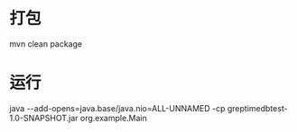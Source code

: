 # 打包
mvn clean package

# 运行
java --add-opens=java.base/java.nio=ALL-UNNAMED -cp greptimedbtest-1.0-SNAPSHOT.jar org.example.Main